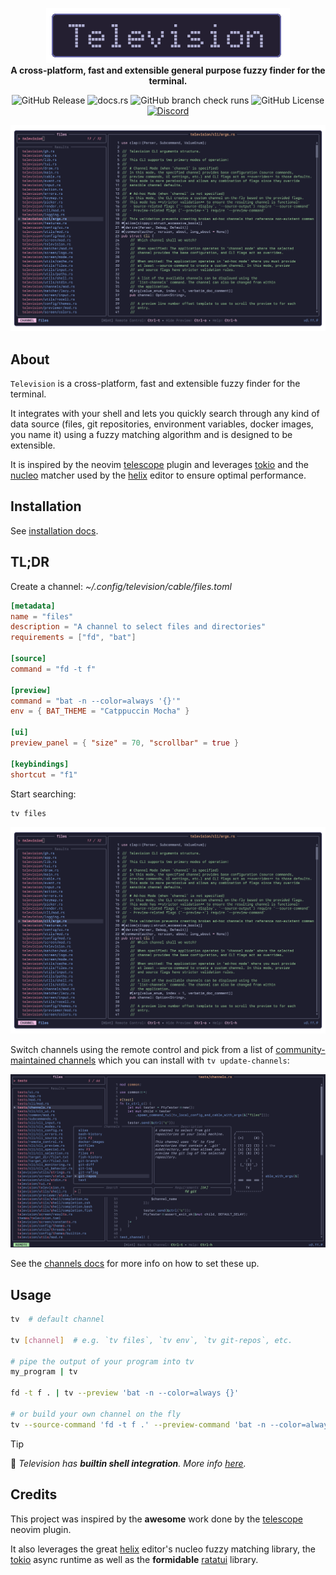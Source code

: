 <div align="center">

[<img src="./assets/television-title.png">](https://alexpasmantier.github.io/television/)  
**A cross-platform, fast and extensible general purpose fuzzy finder for the terminal.**

![GitHub Release](https://img.shields.io/github/v/release/alexpasmantier/television?display_name=tag&color=%23a6a)
![docs.rs](https://img.shields.io/docsrs/television-channels)
![GitHub branch check runs](https://img.shields.io/github/check-runs/alexpasmantier/television/main)
![GitHub License](https://img.shields.io/github/license/alexpasmantier/television)
[![Discord](https://img.shields.io/badge/Discord-5865F2?style=for-the-badge&logo=discord&logoColor=white)](https://discord.gg/hQBrzsJgUg)

![tv's files channel](./assets/tv-transparent.png)

</div>

## About

`Television` is a cross-platform, fast and extensible fuzzy finder for the terminal.

It integrates with your shell and lets you quickly search through any kind of data source (files, git repositories, environment variables, docker
images, you name it) using a fuzzy matching algorithm and is designed to be extensible.

It is inspired by the neovim [telescope](https://github.com/nvim-telescope/telescope.nvim) plugin and leverages [tokio](https://github.com/tokio-rs/tokio) and the [nucleo](https://github.com/helix-editor/nucleo) matcher used by the [helix](https://github.com/helix-editor/helix) editor to ensure optimal performance.

## Installation

See [installation docs](https://alexpasmantier.github.io/television/docs/Users/installation).

## TL;DR

Create a channel: _~/.config/television/cable/files.toml_

```toml
[metadata]
name = "files"
description = "A channel to select files and directories"
requirements = ["fd", "bat"]

[source]
command = "fd -t f"

[preview]
command = "bat -n --color=always '{}'"
env = { BAT_THEME = "Catppuccin Mocha" }

[ui]
preview_panel = { "size" = 70, "scrollbar" = true }

[keybindings]
shortcut = "f1"
```

Start searching:

```sh
tv files
```

![tv files](./assets/tv-transparent.png)

Switch channels using the remote control and pick from a list of [community-maintained channels](https://alexpasmantier.github.io/television/docs/Users/community-channels-unix) which
you can install with `tv update-channels`:

![tv remote](./assets/tv-files-remote.png)

See the [channels docs](https://alexpasmantier.github.io/television/docs/Users/channels) for more info on how to set these up.

## Usage

```bash
tv  # default channel

tv [channel]  # e.g. `tv files`, `tv env`, `tv git-repos`, etc.

# pipe the output of your program into tv
my_program | tv

fd -t f . | tv --preview 'bat -n --color=always {}'

# or build your own channel on the fly
tv --source-command 'fd -t f .' --preview-command 'bat -n --color=always {}' --preview-size 70
```

> [!TIP]
> 🐚 _Television has **builtin shell integration**. More info [here](https://alexpasmantier.github.io/television/docs/Users/shell-integration)._

## Credits

This project was inspired by the **awesome** work done by the [telescope](https://github.com/nvim-telescope/telescope.nvim) neovim plugin.

It also leverages the great [helix](https://github.com/helix-editor/helix) editor's nucleo fuzzy matching library, the [tokio](https://github.com/tokio-rs/tokio) async runtime as well as the **formidable** [ratatui](https://github.com/ratatui/ratatui) library.
